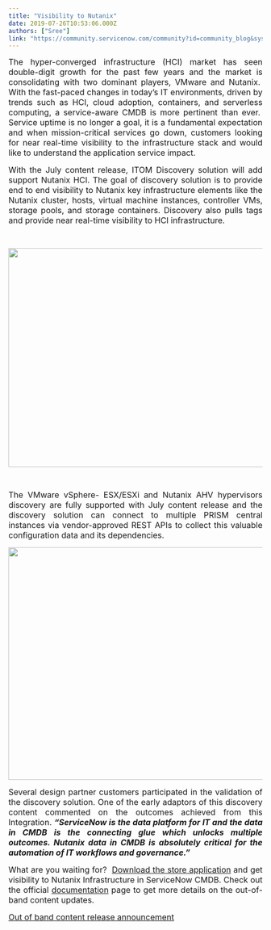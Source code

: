 ```yaml
---
title: "Visibility to Nutanix"
date: 2019-07-26T10:53:06.000Z
authors: ["Sree"]
link: "https://community.servicenow.com/community?id=community_blog&sys_id=12ddb17adbb2f344d58ea345ca961900"
---
```

<p style="text-align: justify;"><span style="font-size: 12pt;">The hyper-converged infrastructure (HCI) market has seen double-digit growth for the past few years and the market is consolidating with two dominant players, VMware and Nutanix.  With the fast-paced changes in today’s IT environments, driven by trends such as HCI, cloud adoption, containers, and serverless computing, a service-aware CMDB is more pertinent than ever.  Service uptime is no longer a goal, it is a fundamental expectation and when mission-critical services go down, customers looking for near real-time visibility to the infrastructure stack and would like to understand the application service impact.    </span></p>
<p style="text-align: justify;"><span style="font-size: 12pt;">With the July content release, ITOM Discovery solution will add support Nutanix HCI. The goal of discovery solution is to provide end to end visibility to Nutanix key infrastructure elements like the Nutanix cluster, hosts, virtual machine instances, controller VMs, storage pools, and storage containers. Discovery also pulls tags and provide near real-time visibility to HCI infrastructure.</span></p>
<p style="text-align: justify;"> </p>
<p><img src="https://community.servicenow.com/4f6df5badbb2f344d58ea345ca9619c7.iix" width="697" height="434" /></p>
<p> </p>
<p style="text-align: justify;"><span style="font-size: 12pt;">The VMware vSphere- ESX/ESXi and Nutanix AHV hypervisors discovery are fully supported with July content release and the discovery solution can connect to multiple PRISM central instances via vendor-approved REST APIs to collect this valuable configuration data and its dependencies.</span></p>
<p><img src="https://community.servicenow.com/ccecf53adbb2f344d58ea345ca96190d.iix" width="697" height="461" /></p>
<p style="text-align: justify;"><span style="font-size: 12pt;">Several design partner customers participated in the validation of the discovery solution. One of the early adaptors of this discovery content commented on the outcomes achieved from this Integration. <em><strong>“ServiceNow is the data platform for IT and the data in CMDB is the connecting glue which unlocks multiple outcomes. Nutanix data in CMDB is absolutely critical for the automation of IT workflows and governance.”  </strong></em></span></p>
<p style="text-align: justify;"><span style="font-size: 12pt;">What are you waiting for?  <a href="https://store.servicenow.com/sn_appstore_store.do#!/store/search?q&#61;Discovery%20and%20Service%20Mapping%20patterns&amp;category&#61;Discovery&amp;offeredBy&#61;servicenow&amp;orderby&#61;relevance" rel="nofollow">Download the store application</a> and get visibility to Nutanix Infrastructure in ServiceNow CMDB. Check out the official <a href="https://docs.servicenow.com/bundle/madrid-it-operations-management/page/product/service-mapping/reference/nutanix-pattern.html" rel="nofollow">documentation</a> page to get more details on the out-of-band content updates. </span></p>
<p style="text-align: justify;"><span style="font-size: 12pt;"><a href="https://community.servicenow.com/community?id&#61;community_blog&amp;sys_id&#61;1b80b148db3a1380e0e80b55ca96197d" rel="nofollow">Out of band content release announcement</a></span></p>
<p> </p>